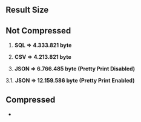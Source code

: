 ## Result Size

## Not Compressed

1. **SQL => 4.333.821 byte**

2. **CSV => 4.213.821 byte**

3.  **JSON => 6.766.485 byte (Pretty Print Disabled)**

3.1. **JSON => 12.159.586 byte (Pretty Print Enabled)**

## Compressed

-